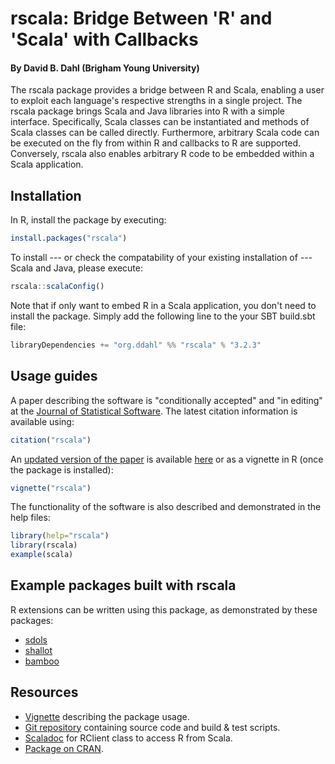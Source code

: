 # rscala: Bridge Between 'R' and 'Scala' with Callbacks

#### By David B. Dahl (Brigham Young University)

The rscala package provides a bridge between R and Scala, enabling a user to
exploit each language's respective strengths in a single project. The rscala
package brings Scala and Java libraries into R with a simple interface.
Specifically, Scala classes can be instantiated and methods of Scala classes
can be called directly. Furthermore, arbitrary Scala code can be executed on
the fly from within R and callbacks to R are supported. Conversely, rscala also
enables arbitrary R code to be embedded within a Scala application.


## Installation

In R, install the package by executing:

```R
install.packages("rscala") 
```

To install --- or check the compatability of your existing installation of ---
Scala and Java, please execute:

```R
rscala::scalaConfig()
```

Note that if only want to embed R in a Scala application, you don't need to
install the package. Simply add the following line to the your SBT build.sbt
file:

```scala
libraryDependencies += "org.ddahl" %% "rscala" % "3.2.3"
```


## Usage guides

A paper describing the software is "conditionally accepted" and "in editing" at
the [Journal of Statistical Software](https://www.jstatsoft.org).  The latest
citation information is available using:

```R
citation("rscala")
```

An [updated version of the
paper](https://dahl.byu.edu/public/rscala/rscala.pdf)
is available
[here](https://dahl.byu.edu/public/rscala/rscala.pdf)
or as a vignette in R (once the package is installed):

```R
vignette("rscala")
```

The functionality of the software is also described and demonstrated in the
help files:

```R
library(help="rscala")
library(rscala)
example(scala)

```


## Example packages built with rscala

R extensions can be written using this package, as demonstrated by these
packages:

* [sdols](https://CRAN.R-project.org/package=sdols)
* [shallot](https://CRAN.R-project.org/package=shallot)
* [bamboo](https://CRAN.R-project.org/package=bamboo)


## Resources

* [Vignette](https://dahl.byu.edu/public/rscala/rscala.pdf) describing the package usage.
* [Git repository](https://github.com/dbdahl/rscala) containing source code and build & test scripts.
* [Scaladoc](https://dahl.byu.edu/public/rscala/doc/org/ddahl/rscala/RClient.html) for RClient class to access R from Scala.
* [Package on CRAN](https://CRAN.R-project.org/package=rscala).

